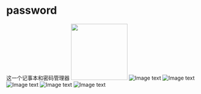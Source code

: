 # password
这一个记事本和密码管理器
<img width="150" height="150" src="https://raw.githubusercontent.com/ygy-open/password/master/img-folder/Screenshot_2018-04-17-22-09-51-255_com.top.yuanop.png"/>
![Image text](https://raw.githubusercontent.com/ygy-open/password/master/img-folder/Screenshot_2018-04-17-22-09-51-255_com.top.yuanop.png)
![Image text](https://raw.githubusercontent.com/ygy-open/password/master/img-folder/Screenshot_2018-04-17-22-09-51-255_com.top.yuanop.png)
![Image text](https://raw.githubusercontent.com/ygy-open/password/master/img-folder/Screenshot_2018-04-17-22-09-51-255_com.top.yuanop.png)
![Image text](https://raw.githubusercontent.com/ygy-open/password/master/img-folder/Screenshot_2018-04-17-22-09-51-255_com.top.yuanop.png)
![Image text](https://raw.githubusercontent.com/ygy-open/password/master/img-folder/Screenshot_2018-04-17-22-09-51-255_com.top.yuanop.png)

